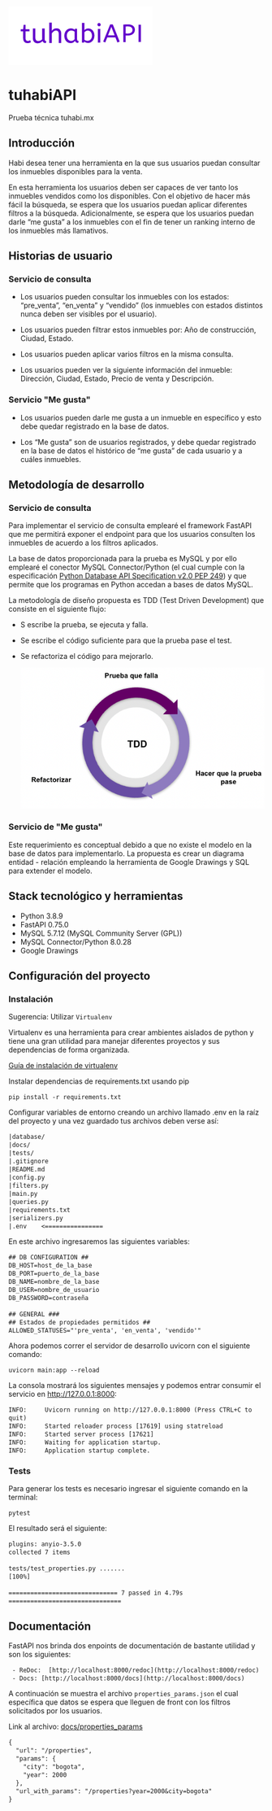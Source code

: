 ![tuhabiAPI](docs/images/header.gif)
# tuhabiAPI

Prueba técnica tuhabi.mx

## Introducción

Habi desea tener una herramienta en la que sus usuarios puedan consultar los 
inmuebles disponibles para la venta. 

En esta herramienta los usuarios deben ser capaces de ver tanto los inmuebles 
vendidos como los disponibles. Con el objetivo de hacer más fácil la búsqueda, 
se espera que los usuarios puedan aplicar diferentes filtros a la búsqueda.
Adicionalmente, se espera que los usuarios puedan darle “me gusta” a los 
inmuebles con el fin de tener un ranking interno de los inmuebles más 
llamativos.

## Historias de usuario

### Servicio de consulta

- Los usuarios pueden consultar los inmuebles con los estados: “pre_venta”, 
  “en_venta” y “vendido” (los inmuebles con estados distintos nunca deben 
  ser visibles por el usuario).
  
- Los usuarios pueden filtrar estos inmuebles por: Año de construcción,
  Ciudad, Estado.
  
- Los usuarios pueden aplicar varios filtros en la misma consulta.
  
- Los usuarios pueden ver la siguiente información del inmueble: Dirección, 
  Ciudad, Estado, Precio de venta y Descripción.

### Servicio "Me gusta"

- Los usuarios pueden darle me gusta a un inmueble en específico y esto 
  debe quedar registrado en la base de datos.
  
- Los “Me gusta” son de usuarios registrados, y debe quedar registrado en 
  la base de datos el histórico de “me gusta” de cada usuario y a cuáles 
  inmuebles.
  
## Metodología de desarrollo

### Servicio de consulta

Para implementar el servicio de consulta emplearé
el framework FastAPI que me permitirá exponer el endpoint para que 
los usuarios consulten los inmuebles de acuerdo a los filtros aplicados.

La base de datos proporcionada para la prueba es MySQL y por ello 
emplearé el conector MySQL Connector/Python (el cual cumple con la 
especificación [Python Database API Specification v2.0 PEP 249](
https://peps.python.org/pep-0249/))
y que permite que los programas en Python accedan a bases de datos 
MySQL.

La metodología de diseño propuesta es TDD (Test Driven Development) que 
consiste en el siguiente flujo:
  
* S escribe la prueba, se ejecuta y falla.
* Se escribe el código suficiente para que la 
    prueba pase el test.
* Se refactoriza el código para mejorarlo.
  
  ![TDD](docs/images/tdd.png)

### Servicio de "Me gusta"

Este requerimiento es conceptual debido a que no existe el modelo en la 
base de datos para implementarlo. La propuesta es crear un diagrama 
entidad - relación empleando la herramienta de Google 
Drawings y SQL para extender el modelo.

## Stack tecnológico y herramientas

- Python 3.8.9
- FastAPI 0.75.0
- MySQL 5.7.12 (MySQL Community Server (GPL))
- MySQL Connector/Python  8.0.28
- Google Drawings

## Configuración del proyecto

### Instalación
Sugerencia: Utilizar ``` Virtualenv ```

Virtualenv es una herramienta para crear ambientes aislados de python
y tiene una gran utilidad para manejar diferentes proyectos
y sus dependencias de forma organizada.

[Guía de instalación de virtualenv](https://virtualenv.pypa.io/)

Instalar dependencias de requirements.txt usando pip
```
pip install -r requirements.txt
```

Configurar variables de entorno 
creando un archivo llamado .env 
en la raíz del proyecto y una vez guardado 
tus archivos deben verse así:
```
|database/
|docs/
|tests/
|.gitignore
|README.md
|config.py
|filters.py
|main.py
|queries.py
|requirements.txt
|serializers.py
|.env    <================
```

En este archivo ingresaremos las siguientes variables:
```
## DB CONFIGURATION ##
DB_HOST=host_de_la_base
DB_PORT=puerto_de_la_base
DB_NAME=nombre_de_la_base
DB_USER=nombre_de_usuario
DB_PASSWORD=contraseña

## GENERAL ###
## Estados de propiedades permitidos ##
ALLOWED_STATUSES="'pre_venta', 'en_venta', 'vendido'"
```

Ahora podemos correr el servidor de desarrollo uvicorn
con el siguiente comando:
```
uvicorn main:app --reload
```

La consola mostrará los siguientes mensajes y podemos
entrar consumir el servicio en http://127.0.0.1:8000:
```
INFO:     Uvicorn running on http://127.0.0.1:8000 (Press CTRL+C to quit)
INFO:     Started reloader process [17619] using statreload
INFO:     Started server process [17621]
INFO:     Waiting for application startup.
INFO:     Application startup complete.
```

### Tests
Para generar los tests es necesario ingresar el siguiente
comando en la terminal:

```
pytest
```

El resultado será el siguiente:

```
plugins: anyio-3.5.0
collected 7 items                                                              

tests/test_properties.py .......                                         [100%]

============================== 7 passed in 4.79s ===============================
```
## Documentación
FastAPI nos brinda dos enpoints de documentación de bastante
utilidad y son los siguientes:
```
 - ReDoc:  [http://localhost:8000/redoc](http://localhost:8000/redoc)
 - Docs: [http://localhost:8000/docs](http://localhost:8000/docs)
```

A continuación se muestra el archivo ```properties_params.json```
el cual específica que datos se espera que lleguen de front con los
filtros solicitados por los usuarios.

Link al archivo: [docs/properties_params](
https://github.com/Lawlet2/tuhabi_test/blob/development/docs/properties_params.json
)
```
{
  "url": "/properties",
  "params": {
    "city": "bogota",
    "year": 2000
  },
  "url_with_params": "/properties?year=2000&city=bogota"
}
```









